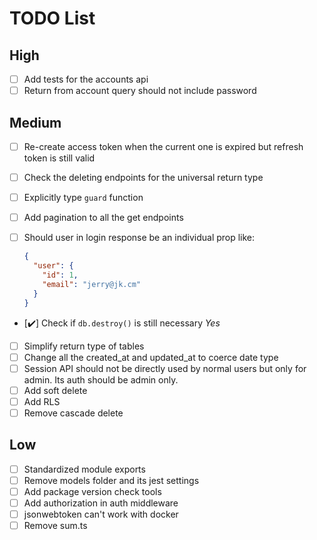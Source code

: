 # TODO List

## High

- [ ] Add tests for the accounts api
- [ ] Return from account query should not include password

## Medium

- [ ] Re-create access token when the current one is expired but refresh token is still valid
- [ ] Check the deleting endpoints for the universal return type
- [ ] Explicitly type `guard` function
- [ ] Add pagination to all the get endpoints
- [ ] Should user in login response be an individual prop like:

  ```json
  {
    "user": {
      "id": 1,
      "email": "jerry@jk.cm"
    }
  }
  ```

- [✔️] Check if `db.destroy()` is still necessary _Yes_
- [ ] Simplify return type of tables
- [ ] Change all the created_at and updated_at to coerce date type
- [ ] Session API should not be directly used by normal users but only for admin. Its auth should be admin only.
- [ ] Add soft delete
- [ ] Add RLS
- [ ] Remove cascade delete

## Low

- [ ] Standardized module exports
- [ ] Remove models folder and its jest settings
- [ ] Add package version check tools
- [ ] Add authorization in auth middleware
- [ ] jsonwebtoken can't work with docker
- [ ] Remove sum.ts
